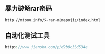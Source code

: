 ## 暴力破解rar密码

```
http://mtoou.info/5-rar-mimapojie/index.html
```

## 自动化测试工具

```php
https://www.jianshu.com/p/d9b8c32d534e
```

